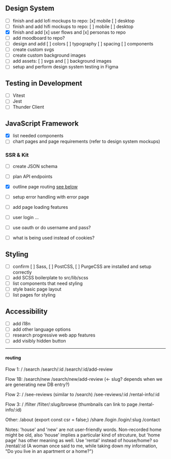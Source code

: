 ## Design System

- [ ] finish and add lofi mockups to repo: [x] mobile [ ] desktop
- [ ] finish and add hifi mockups to repo: [ ] mobile [ ] desktop
- [x] finish and add [x] user flows and [x] personas to repo
- [ ] add moodboard to repo?
- [ ] design and add [ ] colors [ ] typography [ ] spacing [ ] components
- [ ] create custom svgs
- [ ] create custom background images
- [ ] add assets: [ ] svgs and [ ] background images
- [ ] setup and perform design system testing in Figma

## Testing in Development

- [ ] Vitest
- [ ] Jest
- [ ] Thunder Client

## JavaScript Framework

- [x] list needed components
- [ ] chart pages and page requirements (refer to design system mockups)

### SSR & Kit

- [ ] create JSON schema
- [ ] plan API endpoints
- [x] outline page routing [see below](#routing)
- [ ] setup error handling with error page
- [ ] add page loading features

- [ ] user login ...
- [ ] use oauth or do username and pass?
- [ ] what is being used instead of cookies?

## Styling

- [ ] confirm [ ] Sass, [ ] PostCSS, [ ] PurgeCSS are installed and setup correctly
- [ ] add SCSS boilerplate to src/lib/scss
- [ ] list components that need styling
- [ ] style basic page layout
- [ ] list pages for styling

## Accessibility

- [ ] add i18n
- [ ] add other language options
- [ ] research progressive web app features
- [ ] add visibly hidden button

---

#### routing

Flow 1:
/
/search
/search/:id
/search/:id/add-review

Flow 1B:
/search/new
/search/new/add-review (<- slug? depends when we are generating new DB entry?)

Flow 2:
/
/see-reviews (similar to /search)
/see-reviews/:id
/rental-info/:id

Flow 3:
/
/filter
/filter/:slug/browse
(thumbnails can link to page /rental-info/:id)

Other:
/about (export const csr = false;)
/share
/login
/login/:slug
/contact

Notes: 'house' and 'new' are not user-friendly words. Non-recorded home might be old, also 'house' implies a particular kind of strcuture, but 'home page' has other meaning as well. Use 'rental' instead of house/home? so /rental/:id
(A woman once said to me, while taking down my information, "Do you live in an apartment or a home?")

